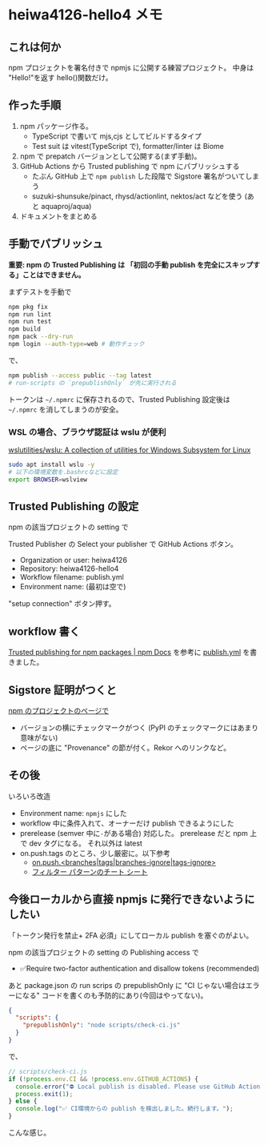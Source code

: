 # heiwa4126-hello4 メモ

## これは何か

npm プロジェクトを署名付きで npmjs に公開する練習プロジェクト。
中身は "Hello!"を返す hello()関数だけ。

## 作った手順

1. npm パッケージ作る。
   - TypeScript で書いて mjs,cjs としてビルドするタイプ
   - Test suit は vitest(TypeScript で), formatter/linter は Biome
2. npm で prepatch バージョンとして公開する(まず手動)。
3. GitHub Actions から Trusted publishing で npm にパブリッシュする
   - たぶん GitHub 上で `npm publish` した段階で Sigstore 署名がついてしまう
   - suzuki-shunsuke/pinact, rhysd/actionlint, nektos/act などを使う (あと aquaproj/aqua)
4. ドキュメントをまとめる

## 手動でパブリッシュ

**重要:
npm の Trusted Publishing は 「初回の手動 publish を完全にスキップする」ことはできません。**

まずテストを手動で

```sh
npm pkg fix
npm run lint
npm run test
npm build
npm pack --dry-run
npm login --auth-type=web # 動作チェック
```

で、

```sh
npm publish --access public --tag latest
# run-scripts の `prepublishOnly` が先に実行される
```

トークンは `~/.npmrc` に保存されるので、Trusted Publishing 設定後は
`~/.npmrc` を消してしまうのが安全。

### WSL の場合、ブラウザ認証は wslu が便利

[wslutilities/wslu: A collection of utilities for Windows Subsystem for Linux](https://github.com/wslutilities/wslu)

```sh
sudo apt install wslu -y
# 以下の環境変数を.bashrcなどに設定
export BROWSER=wslview
```

## Trusted Publishing の設定

npm の該当プロジェクトの setting で

Trusted Publisher の Select your publisher で GitHub Actions ボタン。

- Organization or user: heiwa4126
- Repository: heiwa4126-hello4
- Workflow filename: publish.yml
- Environment name: (最初は空で)

"setup connection" ボタン押す。

## workflow 書く

[Trusted publishing for npm packages | npm Docs](https://docs.npmjs.com/trusted-publishers#github-actions-configuration)
を参考に
[publish.yml](.github/workflows/publish.yml)
を書きました。

## Sigstore 証明がつくと

[npm のプロジェクトのページで](https://www.npmjs.com/package/@heiwa4126/hello4)

- バージョンの横にチェックマークがつく (PyPI のチェックマークにはあまり意味がない)
- ページの底に "Provenance" の節が付く。Rekor へのリンクなど。

## その後

いろいろ改造

- Environment name: `npmjs` にした
- workflow 中に条件入れて、オーナーだけ publish できるようにした
- prerelease (semver 中に`-`がある場合) 対応した。
  prerelease だと npm 上で dev タグになる。
  それ以外は latest
- on.push.tags のところ、少し厳密に。以下参考
  - [on\.push\.<branches\|tags\|branches\-ignore\|tags\-ignore>](https://docs.github.com/en/actions/using-workflows/workflow-syntax-for-github-actions#onpushbranchestagsbranches-ignoretags-ignore)
  - [フィルター パターンのチート シート](https://docs.github.com/ja/actions/reference/workflows-and-actions/workflow-syntax#filter-pattern-cheat-sheet)

## 今後ローカルから直接 npmjs に発行できないようにしたい

「トークン発行を禁止+ 2FA 必須」にしてローカル publish を塞ぐのがよい。

npm の該当プロジェクトの setting の Publishing access で

- ✅Require two-factor authentication and disallow tokens (recommended)

あと package.json の run scrips の prepublishOnly に "CI じゃない場合はエラーになる" コードを書くのも予防的にあり(今回はやってない)。

```json
{
  "scripts": {
    "prepublishOnly": "node scripts/check-ci.js"
  }
}
```

で、

```js
// scripts/check-ci.js
if (!process.env.CI && !process.env.GITHUB_ACTIONS) {
  console.error("⛔ Local publish is disabled. Please use GitHub Actions (Trusted publishing).");
  process.exit(1);
} else {
  console.log("✅ CI環境からの publish を検出しました。続行します。");
}
```

こんな感じ。
